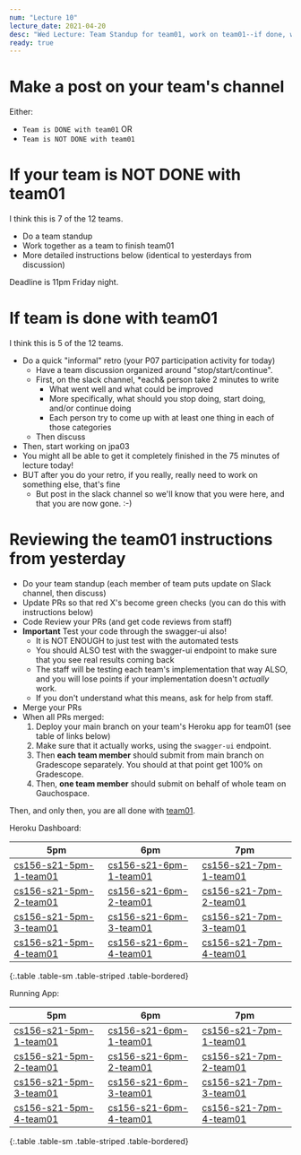 ```yaml
---
num: "Lecture 10"
lecture_date: 2021-04-20
desc: "Wed Lecture: Team Standup for team01, work on team01--if done, work on jpa03"
ready: true
---
```


# Make a post on your team's channel

Either:
* `Team is DONE with team01` OR
* `Team is NOT DONE with team01`

# If your team is NOT DONE with team01

I think this is 7 of the 12 teams.

* Do a team standup
* Work together as a team to finish team01
* More detailed instructions below (identical to yesterdays from discussion)

Deadline is 11pm Friday night.   
 
# If team is done with team01

I think this is 5 of the 12 teams.

* Do a quick "informal" retro (your P07 participation activity for today)
  - Have a team discussion organized around "stop/start/continue".
  - First, on the slack channel, *each& person take 2 minutes to write
    - What went well and what could be improved
    - More specifically, what should you stop doing, start doing, and/or continue doing
    - Each person try to come up with at least one thing in each of those categories
  - Then discuss
* Then, start working on jpa03
* You might all be able to get it completely finished in the 75 minutes of lecture today!
* BUT after you do your retro, if you really, really need to work on something else, that's fine 
  - But post in the slack channel so we'll know that you were here, and that you are now gone. :-)


# Reviewing the team01 instructions from yesterday

* Do your team standup (each member of team puts update on Slack channel, then discuss)
* Update PRs so that red X's become green checks (you can do this with instructions below)
* Code Review your PRs (and get code reviews from staff)
* **Important** Test your code through the swagger-ui also!
  * It is NOT ENOUGH to just test with the automated tests
  * You should ALSO test with the swagger-ui endpoint to make sure that you see real results coming back 
  * The staff will be testing each team's implementation that way ALSO, and you will lose points if your implementation doesn't *actually* work.
  * If you don't understand what this means, ask for help from staff.
* Merge your PRs
* When all PRs merged:
  1. Deploy your main branch on your team's Heroku app for team01 (see table of links below)
  2. Make sure that it actually works, using the `swagger-ui` endpoint.
  3. Then **each team member** should submit from main branch on Gradescope separately.  You should at that point get 100% on Gradescope.
  4. Then, **one team member** should submit on behalf of whole team on Gauchospace.

Then, and only then, you are all done with [team01](https://ucsb-cs156.github.io/s21/lab/team01/).

Heroku Dashboard:

| 5pm | 6pm | 7pm|
|-----|-----|----|
|[cs156-s21-5pm-1-team01](https://dashboard.heroku.com/apps/cs156-s21-5pm-1-team01)|[cs156-s21-6pm-1-team01](https://dashboard.heroku.com/apps/cs156-s21-6pm-1-team01)|[cs156-s21-7pm-1-team01](https://dashboard.heroku.com/apps/cs156-s21-7pm-1-team01)|
|[cs156-s21-5pm-2-team01](https://dashboard.heroku.com/apps/cs156-s21-5pm-2-team01)|[cs156-s21-6pm-2-team01](https://dashboard.heroku.com/apps/cs156-s21-6pm-2-team01)|[cs156-s21-7pm-2-team01](https://dashboard.heroku.com/apps/cs156-s21-7pm-2-team01)|
|[cs156-s21-5pm-3-team01](https://dashboard.heroku.com/apps/cs156-s21-5pm-3-team01)|[cs156-s21-6pm-3-team01](https://dashboard.heroku.com/apps/cs156-s21-6pm-3-team01)|[cs156-s21-7pm-3-team01](https://dashboard.heroku.com/apps/cs156-s21-7pm-3-team01)|
|[cs156-s21-5pm-4-team01](https://dashboard.heroku.com/apps/cs156-s21-5pm-4-team01)|[cs156-s21-6pm-4-team01](https://dashboard.heroku.com/apps/cs156-s21-6pm-4-team01)|[cs156-s21-7pm-4-team01](https://dashboard.heroku.com/apps/cs156-s21-7pm-4-team01)|
{:.table .table-sm .table-striped .table-bordered}

Running App:

| 5pm | 6pm | 7pm|
|-----|-----|----|
|[cs156-s21-5pm-1-team01](https://cs156-s21-5pm-1-team01.herokuapp.com)|[cs156-s21-6pm-1-team01](https://cs156-s21-6pm-1-team01.herokuapp.com)|[cs156-s21-7pm-1-team01](https://cs156-s21-7pm-1-team01.herokuapp.com)|
|[cs156-s21-5pm-2-team01](https://cs156-s21-5pm-2-team01.herokuapp.com)|[cs156-s21-6pm-2-team01](https://cs156-s21-6pm-2-team01.herokuapp.com)|[cs156-s21-7pm-2-team01](https://cs156-s21-7pm-2-team01.herokuapp.com)|
|[cs156-s21-5pm-3-team01](https://cs156-s21-5pm-3-team01.herokuapp.com)|[cs156-s21-6pm-3-team01](https://cs156-s21-6pm-3-team01.herokuapp.com)|[cs156-s21-7pm-3-team01](https://cs156-s21-7pm-3-team01.herokuapp.com)|
|[cs156-s21-5pm-4-team01](https://cs156-s21-5pm-4-team01.herokuapp.com)|[cs156-s21-6pm-4-team01](https://cs156-s21-6pm-4-team01.herokuapp.com)|[cs156-s21-7pm-4-team01](https://cs156-s21-7pm-4-team01.herokuapp.com)|
{:.table .table-sm .table-striped .table-bordered}
